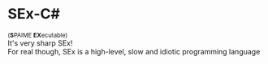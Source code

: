# SEx-C\#

<sub>(**S**PAIME **EX**ecutable)</sub>\
It's very sharp SEx!\
For real though, SEx is a high-level, slow and idiotic programming language
